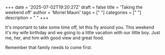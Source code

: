 +++
date = '2025-07-02T19:20:27Z'
draft = false
title = 'Taking the weekend off'
author = 'Moriel Mauni'
tags = [" "]
categories = [" "]
description = " "
+++

It's important to take some time off, let this fly around you.
This weekend it's my wife birthday and we going to a little vacation with our little boy.
Just me, her, and him with good view and great food.

Remember that family needs to come first.
